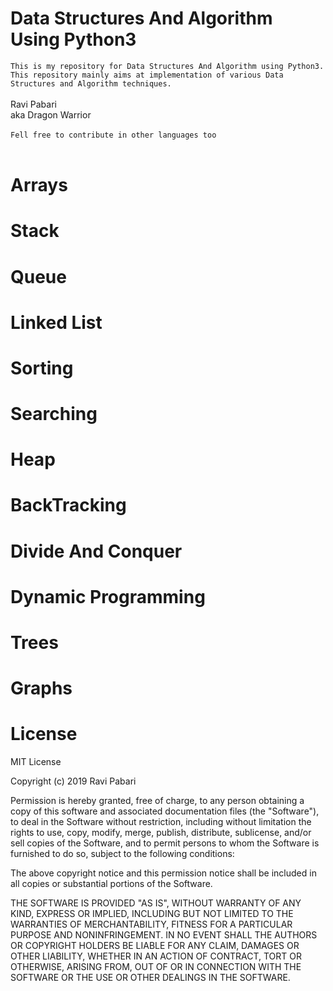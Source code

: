 # Data Structures And Algorithm Using Python3 

`This is my repository for Data Structures And Algorithm using Python3. This repository mainly aims at implementation of various Data Structures and Algorithm techniques.`
<br>
<br>
Ravi Pabari
<br>
aka Dragon Warrior
<br>
<br>
`Fell free to contribute in other languages too`<br><br>

# Arrays
# Stack
# Queue
# Linked List
# Sorting
# Searching
# Heap
# BackTracking
# Divide And Conquer
# Dynamic Programming
# Trees
# Graphs

# License
MIT License

Copyright (c) 2019 Ravi Pabari

Permission is hereby granted, free of charge, to any person obtaining a copy of this software and associated documentation files (the "Software"), to deal in the Software without restriction, including without limitation the rights to use, copy, modify, merge, publish, distribute, sublicense, and/or sell copies of the Software, and to permit persons to whom the Software is furnished to do so, subject to the following conditions:

The above copyright notice and this permission notice shall be included in all copies or substantial portions of the Software.

THE SOFTWARE IS PROVIDED "AS IS", WITHOUT WARRANTY OF ANY KIND, EXPRESS OR IMPLIED, INCLUDING BUT NOT LIMITED TO THE WARRANTIES OF MERCHANTABILITY, FITNESS FOR A PARTICULAR PURPOSE AND NONINFRINGEMENT. IN NO EVENT SHALL THE AUTHORS OR COPYRIGHT HOLDERS BE LIABLE FOR ANY CLAIM, DAMAGES OR OTHER LIABILITY, WHETHER IN AN ACTION OF CONTRACT, TORT OR OTHERWISE, ARISING FROM, OUT OF OR IN CONNECTION WITH THE SOFTWARE OR THE USE OR OTHER DEALINGS IN THE SOFTWARE.

